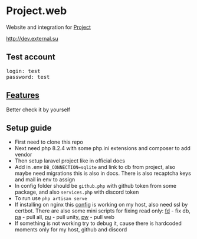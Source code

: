 # Project.web
Website and integration for [Project](https://github.com/ExtevaXT/Project.unity)

http://dev.external.su

## Test account 

<pre>login: test
password: test</pre>

## [Features](docs/showcase.md)
Better check it by yourself

## Setup guide
* First need to clone this repo
* Next need php 8.2.4 with some php.ini extensions and composer to add vendor
* Then setup laravel project like in official docs
* Add in .env `DB_CONNECTION=sqlite` and link to db from project, also maybe need migrations this is also in docs. There is also recaptcha keys and mail in env to assign
* In config folder should be `github.php` with github token from some package, and also `services.php` with discord token
* To run use `php artisan serve`
* If installing on nginx this [config](docs/default) is working on my host, also need ssl by certbot. There are also some mini scripts for fixing read only: [fd](docs/fd) - fix db, [pa](docs/pa) - pull all, [pu](docs/pu) - pull unity, [pw](docs/pw) - pull web
* If something is not working try to debug it, cause there is hardcoded moments only for my host, github and discord

